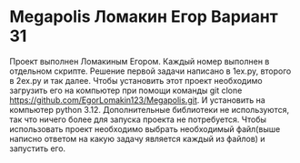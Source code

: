 # Megapolis Ломакин Егор Вариант 31
Проект выполнен Ломакиным Егором. Каждый номер выполнен в отдельном скрипте. Решение первой задачи написано в 1ex.py, второго в 2ex.py и так далее.
Чтобы установить этот проект необходимо загрузить его на компьютер при помощи команды git clone https://github.com/EgorLomakin123/Megapolis.git. И установить на компьютер python 3.12. Дополнительные библиотеки не используются, так что ничего более для запуска проекта не потребуется.
Чтобы использовать проект необходимо выбрать необходимый файл(выше написно ответом на какую задачу является каждый из файлов) и запустить его.
